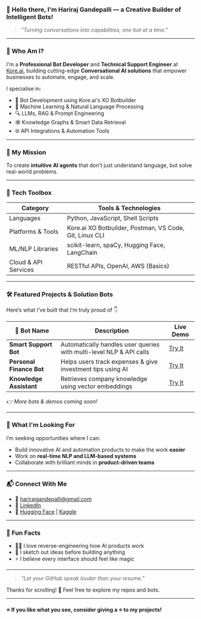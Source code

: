 ### 👋 Hello there, I'm Hariraj Gandepalli — a Creative Builder of Intelligent Bots!

> *"Turning conversations into capabilities, one bot at a time."*

---

### 🧠 Who Am I?

I'm a **Professional Bot Developer** and **Technical Support Engineer** at [Kore.ai](https://www.kore.ai/), building cutting-edge **Conversational AI solutions** that empower businesses to automate, engage, and scale.

I specialise in:

* 🤖 Bot Development using Kore.ai's XO Botbuilder
* 🧬 Machine Learning & Natural Language Processing
* 🔍 LLMs, RAG & Prompt Engineering
* 🕸️ Knowledge Graphs & Smart Data Retrieval
* 🌐 API Integrations & Automation Tools

---

### 🚀 My Mission

To create **intuitive AI agents** that don't just understand language, but solve real-world problems.

---

### 🧰 Tech Toolbox

| **Category**         | **Tools & Technologies**                                |
| -------------------- | ------------------------------------------------------- |
| Languages            | Python, JavaScript, Shell Scripts                       |
| Platforms & Tools    | Kore.ai XO Botbuilder, Postman, VS Code, Git, Linux CLI |
| ML/NLP Libraries     | scikit-learn, spaCy, Hugging Face, LangChain            |
| Cloud & API Services | RESTful APIs, OpenAI, AWS (Basics)                      |

---

### 🛠️ Featured Projects & Solution Bots

Here’s what I’ve built that I’m truly proud of 👇

| 🤖 Bot Name              | Description                                                         | Live Demo   |
| ------------------------ | ------------------------------------------------------------------- | ----------- |
| **Smart Support Bot**    | Automatically handles user queries with multi-level NLP & API calls | [Try It](#) |
| **Personal Finance Bot** | Helps users track expenses & give investment tips using AI          | [Try It](#) |
| **Knowledge Assistant**  | Retrieves company knowledge using vector embeddings                 | [Try It](#) |

*👉 More bots & demos coming soon!*

---

### 🎯 What I'm Looking For

I’m seeking opportunities where I can:

* Build innovative AI and automation products to make the work **easier**
* Work on **real-time NLP and LLM-based systems**
* Collaborate with brilliant minds in **product-driven teams**

---

### 📬 Connect With Me

* 📧 [harirajgandepalli@gmail.com](mailto:harirajgandepalli@gmail.com)
* 💼 [LinkedIn](https://www.linkedin.com/in/hariraj-gandepalli/)
* 🧪 [Hugging Face](https://huggingface.co/Hariraj-1029)  |  [Kaggle](https://www.kaggle.com/hariraj1029)

---

### 🧭 Fun Facts

* 🕵️‍♂️ I love reverse-engineering how AI products work
* 🎨 I sketch out ideas before building anything
* ⚡ I believe every interface should feel like magic

---

> *"Let your GitHub speak louder than your resume."*

Thanks for scrolling! 🙏 Feel free to explore my repos and bots.

---

#### ⭐ If you like what you see, consider giving a ⭐ to my projects!
